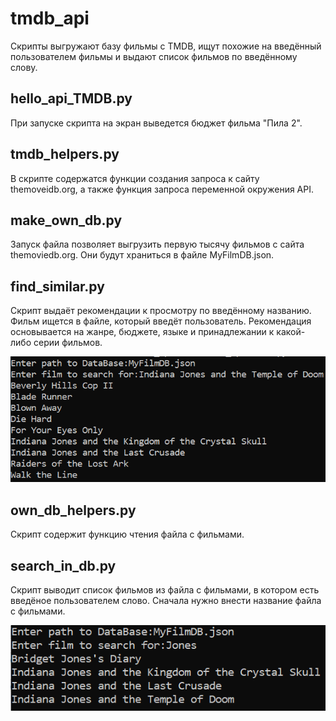 # tmdb_api

Скрипты выгружают базу фильмы с TMDB, ищут похожие на введённый пользователем фильмы
и выдают список фильмов по введённому слову.

## hello_api_TMDB.py

При запуске скрипта на экран выведется бюджет фильма "Пила 2". 

## tmdb_helpers.py

В скрипте содержатся функции создания запроса к сайту themoveidb.org, 
а также функция запроса переменной окружения API.

## make_own_db.py

Запуск файла позволяет выгрузить первую тысячу фильмов с сайта themoviedb.org.
Они будут храниться в файле MyFilmDB.json.

## find_similar.py

Скрипт выдаёт рекомендации к просмотру по введённому названию. 
Фильм ищется в файле, который введёт пользователь.
Рекомендация основывается на жанре, бюджете, языке и принадлежании к какой-либо серии фильмов.

![Поиск похожих фильмов](find_similar.png)

## own_db_helpers.py

Скрипт содержит функцию чтения файла с фильмами.

## search_in_db.py

Скрипт выводит список фильмов из файла с фильмами, в котором есть введёное пользователем слово.
Сначала нужно внести название файла с фильмами.

![Поиск](search_in_db.png)
